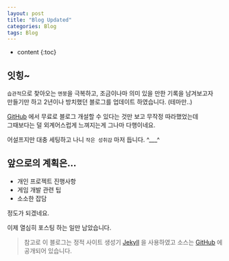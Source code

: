 ```yaml
---
layout: post
title: "Blog Updated"
categories: Blog
tags: Blog
---
```


* content
{:toc}

## 잇힝~

`습관적`으로 찾아오는 `멘붕`을 극복하고, 조금이나마 의미 있을 만한 기록을 남겨보고자  
만들기만 하고 2년이나 방치했던 블로그를 업데이트 하였습니다. (테마만..)

[GitHub](GitHub) 에서 무료로 블로그 개설할 수 있다는 것만 보고 무작정 따라했었는데  
그때보다는 덜 외계어스럽게 느껴지는게 그나마 다행이네요.

어설프지만 대충 세팅하고 나니 `작은 성취감` 마저 듭니다. ^___^


## 앞으로의 계획은...
* 개인 프로젝트 진행사항
* 게임 개발 관련 팁
* 소소한 잡담

정도가 되겠네요.

이제 열심히 포스팅 하는 일만 남았습니다.

> 참고로 이 블로그는 정적 사이트 생성기 [Jekyll](Jekyll) 을 사용하였고 소스는 [GitHub](GitHub) 에 공개되어 있습니다.

[Jekyll]: https://jekyllrb-ko.github.io/
[GitHub]: https://github.com/faith20/faith20.github.io

